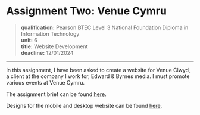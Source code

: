 # Assignment Two: Venue Cymru

> **qualification:** Pearson BTEC Level 3 National Foundation Diploma in Information Technology  
**unit:** 6   
**title:** Website Development  
**deadline:** 12/01/2024

---

In this assignment, I have been asked to create a website for Venue Clwyd, a client at the company I work for, Edward & Byrnes media. I must promote various events at Venue Cymru.

The assignment brief can be found [here](./materials/assignment_brief.pdf).

Designs for the mobile and desktop website can be found [here](./designs).

